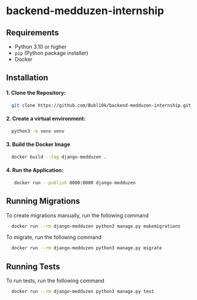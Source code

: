 # backend-medduzen-internship

## Requirements

- Python 3.10 or higher
- `pip` (Python package installer)
- Docker


## Installation

#### 1. Clone the Repository:


```bash
  git clone https://github.com/Bubl10k/backend-medduzen-internship.git
```

#### 2. Create a virtual environment:

```bash
  python3 -m venv venv
```

#### 3. Build the Docker Image
  ```bash
    docker build --tag django-medduzen .
  ```

#### 4. Run the Application:
 ```bash
    docker run --publish 8000:8000 django-medduzen
  ```

## Running Migrations

To create migrations manually, run the following command

```bash
  docker run --rm django-medduzen python3 manage.py makemigrations
```

To migrate, run the following command

```bash
  docker run --rm django-medduzen python3 manage.py migrate
```

## Running Tests

To run tests, run the following command

```bash
  docker run --rm django-medduzen python3 manage.py test
```

